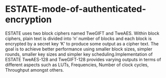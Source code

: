 # ESTATE-mode-of-authenticated-encryption
ESTATE uses two block ciphers named TweGIFT and TweAES. Within block ciphers, plain text is divided into ‘n’ number of blocks and each block is encrypted by a secret key ‘K’ to produce some output as a cipher text. The goal is to achieve better performance using smaller block sizes, simpler rounds, smaller key sizes and simpler key scheduling.Implementation of ESTATE TweAES-128 and TweGIFT-128 provides varying outputs in terms of different aspects such as LUTs, Frequencies, Number of clock cycles, Throughput amongst others.
